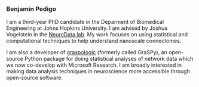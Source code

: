### Benjamin Pedigo

I am a third-year PhD candidate in the Deparment of Biomedical Engineering at Johns Hopkins University. I am advised by Joshua Vogelstein in the [NeuroData lab](https://neurodata.io/). My work focuses on using statistical and computational techniques to help understand nanoscale connectomes.

I am also a developer of [graspologic](https://github.com/microsoft/graspologic) (formerly called GraSPy), an open-source Python package for doing statistical analyses of network data which we now co-develop with Microsoft Research. I am broadly interested in making data analysis techniques in neuroscience more accessible through open-source software.
